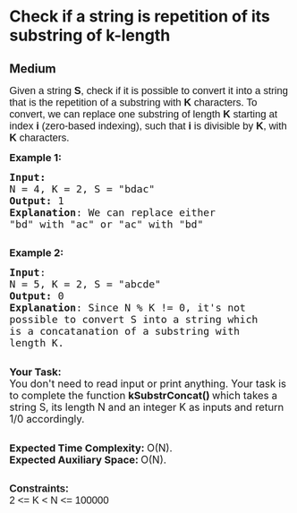 # Check if a string is repetition of its substring of k-length
## Medium 
<div class="problem-statement">
                <p></p><p><span style="font-size:18px"><span style="font-family:arial,helvetica,sans-serif">Given a string <strong>S</strong>, check if it is possible to convert it into a string that is the repetition of a substring with <strong>K</strong> characters. To convert, we can replace one substring of length <strong>K</strong>&nbsp;starting at index <strong>i </strong>(zero-based&nbsp;indexing), such that <strong>i</strong> is divisible by <strong>K</strong>, with <strong>K</strong> characters.</span></span></p>

<p><span style="font-size:18px"><strong>Example 1:</strong></span></p>

<pre><span style="font-size:18px"><strong>Input:</strong>
N = 4, K = 2, S = "bdac"
<strong>Output:</strong> 1
<strong>Explanation</strong>: We can replace either
"bd" with "ac" or "ac" with "bd"
</span>
</pre>

<p><span style="font-size:18px"><strong>Example 2:</strong></span></p>

<pre><span style="font-size:18px"><strong>Input</strong>: 
N = 5, K = 2, S = "abcde"
<strong>Output:</strong> 0
<strong>Explanation</strong>: Since N % K != 0, it's not 
possible to convert S into a string which
is a concatanation of a substring with 
length K.</span>
</pre>

<p><br>
<span style="font-size:18px"><strong>Your Task:</strong><br>
You don't need to read input or print anything. Your task is to complete the function&nbsp;<strong>kSubstrConcat()&nbsp;</strong>which takes a string S, its length N and an integer K as inputs and return 1/0 accordingly.</span></p>

<p><br>
<span style="font-size:18px"><strong>Expected Time Complexity:&nbsp;</strong>O(N).<br>
<strong>Expected Auxiliary Space:&nbsp;</strong>O(N).</span></p>

<p><br>
<span style="font-size:18px"><span style="font-family:arial,helvetica,sans-serif"><strong>Constraints:</strong></span></span><br>
<span style="font-size:18px"><span style="font-family:arial,helvetica,sans-serif">2 &lt;= K&nbsp;&lt; N&nbsp;&lt;= 100000</span></span></p>

<p>&nbsp;</p>
 <p></p>
            </div>